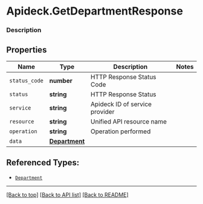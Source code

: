 # Apideck.GetDepartmentResponse

### Description

## Properties
Name | Type | Description | Notes
------------ | ------------- | ------------- | -------------
`status_code` | **number** | HTTP Response Status Code | 
`status` | **string** | HTTP Response Status | 
`service` | **string** | Apideck ID of service provider | 
`resource` | **string** | Unified API resource name | 
`operation` | **string** | Operation performed | 
`data` | [**Department**](Department.md) |  | 





## Referenced Types:





* [`Department`](Department.md)

---

[[Back to top]](#) [[Back to API list]](../../../../README.md#documentation-for-api-endpoints) [[Back to README]](../../../../README.md)


